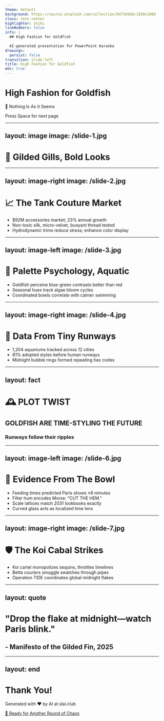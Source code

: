 ```yaml
---
theme: default
background: https://source.unsplash.com/collection/94734566/1920x1080
class: text-center
highlighter: shiki
lineNumbers: false
info: |
  ## High Fashion for Goldfish
  
  AI-generated presentation for PowerPoint Karaoke
drawings:
  persist: false
transition: slide-left
title: High Fashion for Goldfish
mdc: true
---
```


# High Fashion for Goldfish

🎪 Nothing Is As It Seems

<div class="pt-12">
  <span @click="$slidev.nav.next" class="px-2 py-1 rounded cursor-pointer" hover="bg-white bg-opacity-10">
    Press Space for next page <carbon:arrow-right class="inline"/>
  </span>
</div>

<div class="abs-br m-6 flex gap-2">
  <a href="https://github.com/beevelop/slai.club" target="_blank" alt="GitHub"
    class="text-xl slidev-icon-btn opacity-50 !border-none !hover:text-white">
    <carbon-logo-github />
  </a>
</div>

---
layout: image
image: /slide-1.jpg
---

# 👗 Gilded Gills, Bold Looks

---
layout: image-right
image: /slide-2.jpg
---

# 📈 The Tank Couture Market

<v-clicks>

- $92M accessories market; 23% annual growth
- Non-toxic silk, micro-velvet, buoyant thread tested
- Hydrodynamic trims reduce stress; enhance color display

</v-clicks>

---
layout: image-left
image: /slide-3.jpg
---

# 🎨 Palette Psychology, Aquatic

<v-clicks>

- Goldfish perceive blue-green contrasts better than red
- Seasonal hues track algae bloom cycles
- Coordinated bowls correlate with calmer swimming

</v-clicks>

---
layout: image-right
image: /slide-4.jpg
---

# 🧪 Data From Tiny Runways

<v-clicks>

- 1,204 aquariums tracked across 12 cities
- 81% adopted styles before human runways
- Midnight bubble rings formed repeating hex codes

</v-clicks>

---
layout: fact
---

# 🕰️ PLOT TWIST
## GOLDFISH ARE TIME-STYLING THE FUTURE
### Runways follow their ripples

---
layout: image-left
image: /slide-6.jpg
---

# 🔬 Evidence From The Bowl

<v-clicks>

- Feeding times predicted Paris shows ±6 minutes
- Filter hum encodes Morse: "CUT THE HEM."
- Scale lattices match 2031 lookbooks exactly
- Curved glass acts as localized time lens

</v-clicks>

---
layout: image-right
image: /slide-7.jpg
---

# 🛡️ The Koi Cabal Strikes

<v-clicks>

- Koi cartel monopolizes sequins, throttles timelines
- Betta couriers smuggle swatches through pipes
- Operation TIDE coordinates global midnight flakes

</v-clicks>

---
layout: quote
---

# "Drop the flake at midnight—watch Paris blink."
## - Manifesto of the Gilded Fin, 2025

---
layout: end
---

# Thank You!

Generated with ❤️ by AI at slai.club

<div class="pt-12">
  <a href="https://slai.club" target="_blank" class="px-6 py-3 rounded-full cursor-pointer inline-block bg-gradient-to-r from-purple-500 to-pink-500 text-white font-bold" hover="shadow-lg transform scale-105">
    🎲 Ready for Another Round of Chaos
  </a>
</div>

